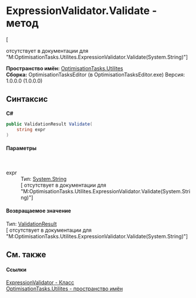 # ExpressionValidator.Validate - метод
 

\[<summary> отсутствует в документации для "M:OptimisationTasks.Utilites.ExpressionValidator.Validate(System.String)"\]

**Пространство имён:**&nbsp;<a href="N_OptimisationTasks_Utilites">OptimisationTasks.Utilites</a><br />**Сборка:**&nbsp;OptimisationTasksEditor (в OptimisationTasksEditor.exe) Версия: 1.0.0.0 (1.0.0.0)

## Синтаксис

**C#**<br />
``` C#
public ValidationResult Validate(
	string expr
)
```


#### Параметры
&nbsp;<dl><dt>expr</dt><dd>Тип:&nbsp;<a href="http://msdn2.microsoft.com/ru-ru/library/s1wwdcbf" target="_blank">System.String</a><br />\[<param name="expr"/> отсутствует в документации для "M:OptimisationTasks.Utilites.ExpressionValidator.Validate(System.String)"\]</dd></dl>

#### Возвращаемое значение
Тип:&nbsp;<a href="T_OptimisationTasks_Utilites_ValidationResult">ValidationResult</a><br />\[<returns> отсутствует в документации для "M:OptimisationTasks.Utilites.ExpressionValidator.Validate(System.String)"\]

## См. также


#### Ссылки
<a href="T_OptimisationTasks_Utilites_ExpressionValidator">ExpressionValidator - Класс</a><br /><a href="N_OptimisationTasks_Utilites">OptimisationTasks.Utilites - пространство имён</a><br />